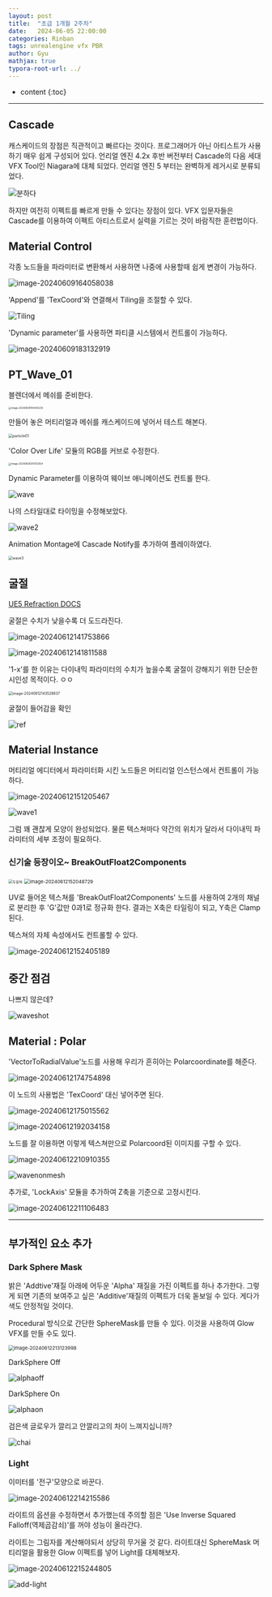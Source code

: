 ```yaml
---
layout: post
title:  "초급 1개월 2주차"
date:   2024-06-05 22:00:00
categories: Rinban
tags: unrealengine vfx PBR
author: Gyu
mathjax: true
typora-root-url: ../
---
```


* content
{:toc}

---
## Cascade

캐스케이드의 장점은 직관적이고 빠르다는 것이다. 프로그래머가 아닌 아티스트가 사용하기 매우 쉽게 구성되어 있다. 언리얼 엔진 4.2x 후반 버전부터 Cascade의 다음 세대 VFX Tool인 Niagara에 대체 되었다. 언리얼 엔진 5 부터는 완벽하게 레거시로 분류되었다.

![분하다](/assets/images/2024-06-05-rinban-a-1m2w/분하다.png)

하지만 여전히 이펙트를 빠르게 만들 수 있다는 장점이 있다. VFX 입문자들은 Cascade를 이용하여 이펙트 아티스트로서 실력을 기르는 것이 바람직한 훈련법이다.

## Material Control

각종 노드들을 파라미터로 변환해서 사용하면 나중에 사용할때 쉽게 변경이 가능하다.

![image-20240609164058038](/assets/images/2024-06-05-rinban-a-1m2w/image-20240609164058038.png)



'Append'를 'TexCoord'와 연결해서 Tiling을 조절할 수 있다.

![Tiling](/assets/images/2024-06-05-rinban-a-1m2w/Tiling.gif)



'Dynamic parameter'를 사용하면 파티클 시스템에서 컨트롤이 가능하다.

![image-20240609183132919](/assets/images/2024-06-05-rinban-a-1m2w/image-20240609183132919.png)



## PT_Wave_01

블렌더에서 메쉬를 준비한다.

<img src="/assets/images/2024-06-05-rinban-a-1m2w/image-20240609194443235.png" alt="image-20240609194443235" style="zoom:33%;" />



만들어 놓은 머티리얼과 메쉬를 캐스케이드에 넣어서 테스트 해본다.

<img src="/assets/images/2024-06-05-rinban-a-1m2w/particle01.gif" alt="particle01" style="zoom:50%;" />



'Color Over Life' 모듈의 RGB를 커브로 수정한다.

<img src="/assets/images/2024-06-05-rinban-a-1m2w/image-20240609200153554.png" alt="image-20240609200153554" style="zoom: 33%;" />



Dynamic Parameter를 이용하여 웨이브 애니메이션도 컨트롤 한다.

![wave](/assets/images/2024-06-05-rinban-a-1m2w/wave.gif)



나의 스타일대로 타이밍을 수정해보았다.

![wave2](/assets/images/2024-06-05-rinban-a-1m2w/wave2.gif)



Animation Montage에 Cascade Notify를 추가하여 플레이하였다.

<img src="/assets/images/2024-06-05-rinban-a-1m2w/wave3.gif" alt="wave3" style="zoom:50%;" />

## 굴절

[UE5 Refraction DOCS](https://dev.epicgames.com/documentation/ko-kr/unreal-engine/using-refraction-in-unreal-engine?application_version=5.3)

굴절은 수치가 낮을수록 더 도드라진다.

![image-20240612141753866](/assets/images/2024-06-05-rinban-a-1m2w/image-20240612141753866.png)

![image-20240612141811588](/assets/images/2024-06-05-rinban-a-1m2w/image-20240612141811588.png)





'1-x'를 한 이유는 다이내믹 파라미터의 수치가 높을수록 굴절이 강해지기 위한 단순한 시인성 목적이다. ㅇㅇ

<img src="/assets/images/2024-06-05-rinban-a-1m2w/image-20240612143528837.png" alt="image-20240612143528837" style="zoom:50%;" />

굴절이 들어감을 확인

![ref](/assets/images/2024-06-05-rinban-a-1m2w/ref.gif)

## Material Instance

머티리얼 에디터에서 파라미터화 시킨 노드들은 머티리얼 인스턴스에서 컨트롤이 가능하다.

![image-20240612151205467](/assets/images/2024-06-05-rinban-a-1m2w/image-20240612151205467.png)

![wave1](/assets/images/2024-06-05-rinban-a-1m2w/wave1.gif)

그럼 꽤 괜찮게 모양이 완성되었다. 물론 텍스쳐마다 약간의 위치가 달라서 다이내믹 파라미터의 세부 조정이 필요하다.

### 신기술 등장이오~ BreakOutFloat2Components

<img src="/assets/images/2024-06-05-rinban-a-1m2w/두둥탁.gif" alt="두둥탁" style="zoom:50%;" />



<img src="/assets/images/2024-06-05-rinban-a-1m2w/image-20240612152048729.png" alt="image-20240612152048729" style="zoom:67%;" />

UV로 들어온 텍스쳐를 'BreakOutFloat2Components' 노드를 사용하여 2개의 채널로 분리한 후 'G'값만 0과1로 정규화 한다. 결과는 X축은 타일링이 되고, Y축은 Clamp된다.

텍스쳐의 자체 속성에서도 컨트롤할 수 있다.

![image-20240612152405189](/assets/images/2024-06-05-rinban-a-1m2w/image-20240612152405189.png)

## 중간 점검

나쁘지 않은데?

![waveshot](/assets/images/2024-06-05-rinban-a-1m2w/waveshot.gif)

## Material : Polar

'VectorToRadialValue'노드를 사용해 우리가 흔히아는 Polarcoordinate를 해준다.

![image-20240612174754898](/assets/images/2024-06-05-rinban-a-1m2w/image-20240612174754898.png)

이 노드의 사용법은 'TexCoord' 대신 넣어주면 된다.

![image-20240612175015562](/assets/images/2024-06-05-rinban-a-1m2w/image-20240612175015562.png)

![image-20240612192034158](/assets/images/2024-06-05-rinban-a-1m2w/image-20240612192034158.png)



노드를 잘 이용하면 이렇게 텍스쳐만으로 Polarcoord된 이미지를 구할 수 있다.

![image-20240612210910355](/assets/images/2024-06-05-rinban-a-1m2w/image-20240612210910355.png)

![wavenonmesh](/assets/images/2024-06-05-rinban-a-1m2w/wavenonmesh.gif)



추가로, 'LockAxis' 모듈을 추가하여 Z축을 기준으로 고정시킨다.

![image-20240612211106483](/assets/images/2024-06-05-rinban-a-1m2w/image-20240612211106483.png)

---

## 부가적인 요소 추가

### Dark Sphere Mask

밝은 'Addtive'재질 아래에 어두운 'Alpha' 재질을 가진 이펙트를 하나 추가한다. 그렇게 되면 기존의 보여주고 싶은 'Additive'재질의 이펙트가 더욱 돋보일 수 있다. 게다가 색도 안정적일 것이다.

Procedural 방식으로 간단한 SphereMask를 만들 수 있다. 이것을 사용하여 Glow VFX를 만들 수도 있다.

<img src="/assets/images/2024-06-05-rinban-a-1m2w/image-20240612213123998.png" alt="image-20240612213123998" style="zoom:67%;" />

DarkSphere Off

![alphaoff](/assets/images/2024-06-05-rinban-a-1m2w/alphaoff.gif)

DarkSphere On

![alphaon](/assets/images/2024-06-05-rinban-a-1m2w/alphaon.gif)

검은색 글로우가 깔리고 안깔리고의 차이 느껴지십니까?

![chai](/assets/images/2024-06-05-rinban-a-1m2w/chai.jpg)



### Light

이미터를 '전구'모양으로 바꾼다.

![image-20240612214215586](/assets/images/2024-06-05-rinban-a-1m2w/image-20240612214215586.png)

라이트의 옵션을 수정하면서 추가했는데 주의할 점은 'Use Inverse Squared Falloff(역제곱감쇠)'를 꺼야 성능이 올라간다. 

라이트는 그림자를 계산해야되서 상당히 무거울 것 같다. 라이트대신 SphereMask 머티리얼을 활용한 Glow 이펙트를 넣어 Light를 대체해보자.

![image-20240612215244805](/assets/images/2024-06-05-rinban-a-1m2w/image-20240612215244805.png)

![add-light](/assets/images/2024-06-05-rinban-a-1m2w/add-light.gif)

